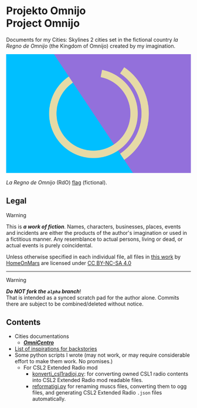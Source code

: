 <!-- -*- coding: utf-8 -*- -->

Projekto Omnijo  <br>  Project Omnijo
===============================================================================

Documents for my Cities: Skylines 2 cities
set in the fictional country *la Regno de Omnijo* (the Kingdom of Omnijo)
created by my imagination.

![RdO emblem](fig/RdOFlago.svg)

*La Regno de Omnijo* (RdO) [flag](OmniCentro/Emblemoj.md) (fictional).

Legal
-------------------------------------------------------------------------------

> [!WARNING]
> This is ***a work of fiction***.
> Names, characters, businesses, places, events and incidents
> are either the products of the author's imagination or used in a fictitious manner.
> Any resemblance to actual persons, living or dead, or actual events is purely coincidental.

<p xmlns:cc="http://creativecommons.org/ns#" xmlns:dct="http://purl.org/dc/terms/">Unless otherwise specified in each individual file, all files in <a property="dct:title" rel="cc:attributionURL" href="https://github.com/HomeOnMars/projektoOmnijo">this work</a> by <a rel="cc:attributionURL dct:creator" property="cc:attributionName" href="https://github.com/HomeOnMars">HomeOnMars</a> are licensed under <a href="https://creativecommons.org/licenses/by-nc-sa/4.0/?ref=chooser-v1" target="_blank" rel="license noopener noreferrer" style="display:inline-block;">CC BY-NC-SA 4.0<img style="height:22px!important;margin-left:3px;vertical-align:text-bottom;" src="https://mirrors.creativecommons.org/presskit/icons/cc.svg?ref=chooser-v1" alt=""><img style="height:22px!important;margin-left:3px;vertical-align:text-bottom;" src="https://mirrors.creativecommons.org/presskit/icons/by.svg?ref=chooser-v1" alt=""><img style="height:22px!important;margin-left:3px;vertical-align:text-bottom;" src="https://mirrors.creativecommons.org/presskit/icons/nc.svg?ref=chooser-v1" alt=""><img style="height:22px!important;margin-left:3px;vertical-align:text-bottom;" src="https://mirrors.creativecommons.org/presskit/icons/sa.svg?ref=chooser-v1" alt=""></a></p>

-------------------------------------------------------------------------------

> [!WARNING]
> ***Do NOT fork the `alpha` branch***!  
> That is intended as a synced scratch pad for the author alone.
> Commits there are subject to be combined/deleted without notice.

Contents
-------------------------------------------------------------------------------

- Cities documentations
  - [***OmniCentro***](OmniCentro.md)
- [List of inspirations for backstories](intrigmalkasxo/Inspirajxo.md)
- Some python scripts I wrote
  (may not work, or may require considerable effort to make them work. No promises.)
  - For CSL2 Extended Radio mod
    - [konverti_csl1radioj.py](radio/konverti_csl1radioj.py): for converting owned CSL1 radio contents into CSL2 Extended Radio mod readable files.
    - [reformatigi.py](radio/reformatigi.py) for renaming muscs files, converting them to ogg files, and generating CSL2 Extended Radio `.json` files automatically.
